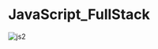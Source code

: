 # JavaScript_FullStack
![js2](https://github.com/HarshAgarwal1102/JavaScript_FullStack/assets/117922914/0e89940f-12d4-4427-8e6a-7b4925f8eaf6)
